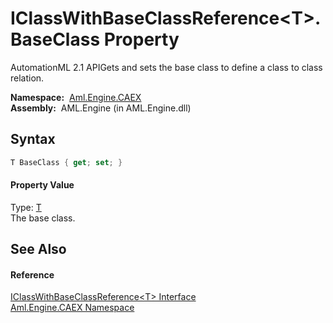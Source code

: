 IClassWithBaseClassReference&lt;T>.BaseClass Property
=====================================================
AutomationML 2.1 APIGets and sets the base class to define a class to class relation.

  **Namespace:**  [Aml.Engine.CAEX][1]  
  **Assembly:**  AML.Engine (in AML.Engine.dll)

Syntax
------

```csharp
T BaseClass { get; set; }
```

#### Property Value
Type: [T][2]  
 The base class. 

See Also
--------

#### Reference
[IClassWithBaseClassReference&lt;T> Interface][2]  
[Aml.Engine.CAEX Namespace][1]  

[1]: ../README.md
[2]: README.md
[3]: https://www.automationml.org
[4]: ../../icons/logoShade.png